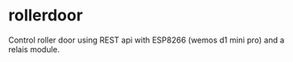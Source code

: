 # rollerdoor
Control roller door using REST api with ESP8266 (wemos d1 mini pro) and a relais module.
